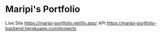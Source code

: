 # Maripi's Portfolio

Live Site https://maripi-portfolio.netlify.app/
API https://maripi-portfolio-backend.herokuapp.com/projects

